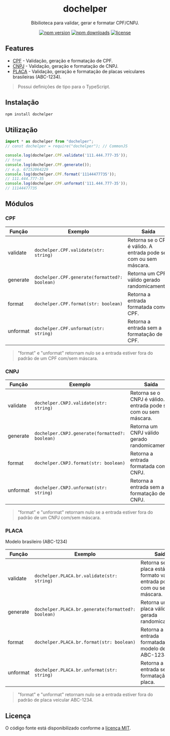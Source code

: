 <div align="center">
  <h1>dochelper</h1>
  <p>Bibilioteca para validar, gerar e formatar CPF/CNPJ.</p>
  
  [![npm version](https://img.shields.io/npm/v/dochelper)](ttps://www.npmjs.com/package/dochelper)
  [![npm downloads](https://img.shields.io/npm/dt/dochelper)](ttps://www.npmjs.com/package/dochelper)
  [![license](https://img.shields.io/npm/l/dochelper)](./LICENSE)
</div>


## Features

- [CPF](#cpf) - Validação, geração e formatação de CPF.
- [CNPJ](#cnpj) - Validação, geração e formatação de CNPJ.
- [PLACA](#placa) - Validação, geração e formatação de placas veículares brasileiras (ABC-1234).

> Possui definições de tipo para o TypeScript.

## Instalação

```bash
npm install dochelper
```

## Utilização

```js
import * as dochelper from "dochelper";
// const dochelper = require("dochelper"); // CommonJS

console.log(dochelper.CPF.validate('111.444.777-35')); 
// true
console.log(dochelper.CPF.generate()); 
// e.g. 67152064229
console.log(dochelper.CPF.format('11144477735')); 
// 111.444.777-35
console.log(dochelper.CPF.unformat('111.444.777-35')); 
// 11144477735
```

## Módulos

### CPF


| Função | Exemplo | Saída |
| -------- | -------- | -------- |
| validate  | `dochelper.CPF.validate(str: string)` | Retorna se o CPF é válido. A entrada pode ser com ou sem máscara. |
| generate  | `dochelper.CPF.generate(formatted?: boolean)` | Retorna um CPF válido gerado randomicamente. |
| format  | `dochelper.CPF.format(str: boolean)` | Retorna a entrada formatada como CPF.  |
| unformat  | `dochelper.CPF.unformat(str: string)` | Retorna a entrada sem a formatação de CPF. |

> "format" e "unformat" retornam nulo se a entrada estiver fora do padrão de um CPF com/sem máscara.

### CNPJ


| Função | Exemplo | Saída |
| -------- | -------- | -------- |
| validate  | `dochelper.CNPJ.validate(str: string)` | Retorna se o CNPJ é válido. A entrada pode ser com ou sem máscara. |
| generate  | `dochelper.CNPJ.generate(formatted?: boolean)` | Retorna um CNPJ válido gerado randomicamente. |
| format  | `dochelper.CNPJ.format(str: boolean)` | Retorna a entrada formatada como CNPJ.  |
| unformat  | `dochelper.CNPJ.unformat(str: string)` | Retorna a entrada sem a formatação de CNPJ. |

> "format" e "unformat" retornam nulo se a entrada estiver fora do padrão de um CNPJ com/sem máscara.

### PLACA

Modelo brasileiro (ABC-1234)

| Função | Exemplo | Saída |
| -------- | -------- | -------- |
| validate  | `dochelper.PLACA.br.validate(str: string)` | Retorna se a placa está no formato válido. A entrada pode ser com ou sem máscara. |
| generate  | `dochelper.PLACA.br.generate(formatted?: boolean)` | Retorna uma placa válida gerada randomicamente. |
| format  | `dochelper.PLACA.br.format(str: boolean)` | Retorna a entrada formatada no modelo de placa ABC-1234.  |
| unformat  | `dochelper.PLACA.br.unformat(str: string)` | Retorna a entrada sem a formatação de placa. |

> "format" e "unformat" retornam nulo se a entrada estiver fora do padrão de placa veicular ABC-1234.

## Licença

O código fonte está disponibilizado conforme a [licença MIT](./LICENSE).